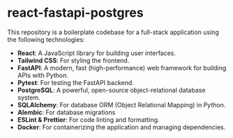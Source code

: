 # react-fastapi-postgres
This repository is a boilerplate codebase for a full-stack application using the following technologies:

- **React**: A JavaScript library for building user interfaces.
- **Tailwind CSS**: For styling the frontend.
- **FastAPI**: A modern, fast (high-performance) web framework for building APIs with Python.
- **Pytest**: For testing the FastAPI backend.
- **PostgreSQL**: A powerful, open-source object-relational database system.
- **SQLAlchemy**: For database ORM (Object Relational Mapping) in Python.
- **Alembic**: For database migrations
- **ESLint & Prettier**: For code linting and formatting.
- **Docker**: For containerizing the application and managing dependencies.
